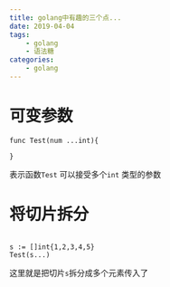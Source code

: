 ```yaml
---
title: golang中有趣的三个点... 
date: 2019-04-04
tags:
	- golang
	- 语法糖
categories:
	- golang
---
```


# 可变参数

```golang
func Test(num ...int){

} 
```
表示函数`Test` 可以接受多个`int` 类型的参数

# 将切片拆分
```golang

s := []int{1,2,3,4,5}
Test(s...)
```
这里就是把切片`s`拆分成多个元素传入了